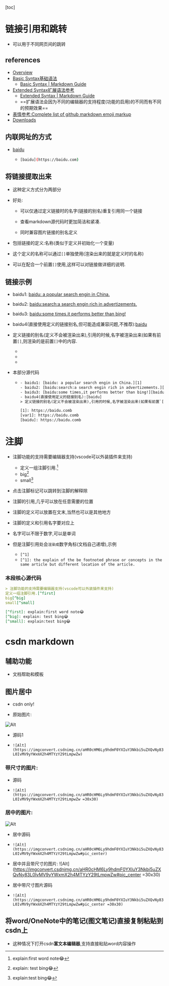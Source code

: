[toc]



# 链接引用和跳转

- 可以用于不同网页间的跳转

##  references

- [Overview](https://www.markdownguide.org/cheat-sheet/#overview)
- [Basic Syntax基础语法](https://www.markdownguide.org/cheat-sheet/#basic-syntax)
  - [Basic Syntax | Markdown Guide](https://www.markdownguide.org/basic-syntax) 
- [Extended Syntax扩展语法参考](https://www.markdownguide.org/cheat-sheet/#extended-syntax)
  - [Extended Syntax | Markdown Guide](https://www.markdownguide.org/extended-syntax/#copying-and-pasting-emoji) 	
  - ==扩展语法会因为不同的编辑器的支持程度(功能的启用)的不同而有不同的预期效果==
- [表情参考:Complete list of github markdown emoji markup](https://gist.github.com/rxaviers/7360908)
- [Downloads](https://www.markdownguide.org/cheat-sheet/#downloads)


## 内联网址的方式

- [baidu](https://baidu.com)

  - ```bash
    [baidu](https://baidu.com)	
    ```

## 将链接提取出来

- 这种定义方式分为两部分

- 好处:

  - 可以仅通过定义链接时的名字(链接的别名)重复引用同一个链接

  - 查看markdown源代码时更加简洁和紧凑.

  - 同时兼容图片链接的别名定义

- 包括链接的定义:名称(类似于定义并初始化一个变量)
- 这个定义的名称可以通过`[]`单独使用(渲染出来的就是定义时的名称)
- 可以在配合一个前置`[]`使用,这样可以对链接做详细的说明.

## 链接示例

- baidu1: [baidu: a popular search engin in China.][1]
- baidu2: [baidu:search:a search engin rich in advertizements.][var1]
- baidu3: [baidu:some times,it performs better than bing!][baidu]
- baidu4(直接使用定义的链接别名,但可能造成兼容问题,不推荐):[baidu]

- 定义链接的别名(定义不会被渲染出来),引用的时候,名字被渲染出来(如果有前置`[]`,则渲染的是前置`[]`中的内容.

  - [1]: https://baidu.comb

  - [var1]: https://baidu.comb

  - [baidu]: https://baidu.comb

- 本部分源代码

  - ```xml
    - baidu1: [baidu: a popular search engin in China.][1]
    - baidu2: [baidu:search:a search engin rich in advertizements.][var1]
    - baidu3: [baidu:some times,it performs better than bing!][baidu]
    - baidu4(直接使用定义的链接别名):[baidu]
    > 定义链接的别名(定义不会被渲染出来),引用的时候,名字被渲染出来(如果有前置`[]`,则渲染的是前置`[]`中的内容.
    
    [1]: https://baidu.comb
    [var1]: https://baidu.comb
    [baidu]: https://baidu.comb
    ```

# 注脚

- 注脚功能的支持需要编辑器支持(vscode可以外装插件来支持)
  - 定义一组注脚引用.[^first]
  - big[^big]
  - small[^small]
- 点击注脚标记可以跳转到注脚的解释除
- 注脚的引用,几乎可以放在任意需要的位置
- 注脚的定义可以放置在文末,当然也可以是其他地方

- 注脚的定义和引用名字要对应上
- 名字可以不限于数字,可以是单词
- 但是注脚引用处会`渲染成`数字角标(文档自己递增),示例
  - `[^1]`
  - `[^1]: the explain of the be footnoted phrase or concepts in the same article but different location of the article.`

###  本段核心源代码

```md
> 注脚功能的支持需要编辑器支持(vscode可以外装插件来支持)
定义一组注脚引用.[^first]
big[^big]
small[^small]

[^first]: explain:first word note😂
[^big]: explain: test bing😂
[^small]: explain:test bing😂
```

[^first]: explain:first word note😂
[^big]: explain: test bing😂
[^small]: explain:test bing😂
[^1]: the explain of the be footnoted phrase or concepts in the same article but different location of the article.

#  csdn markdown

## 辅助功能

-  文档帮助和模板

##  图片居中

- csdn only!

- 原始图片:

![Alt](https://imgconvert.csdnimg.cn/aHR0cHM6Ly9hdmF0YXIuY3Nkbi5uZXQvNy83L0IvMV9yYWxmX2h4MTYzY29tLmpwZw)

- 源码1

- `![Alt](https://imgconvert.csdnimg.cn/aHR0cHM6Ly9hdmF0YXIuY3Nkbi5uZXQvNy83L0IvMV9yYWxmX2h4MTYzY29tLmpwZw)`

### 带尺寸的图片:

- 源码

- `![Alt](https://imgconvert.csdnimg.cn/aHR0cHM6Ly9hdmF0YXIuY3Nkbi5uZXQvNy83L0IvMV9yYWxmX2h4MTYzY29tLmpwZw =30x30)`

### 居中的图片: 

![Alt](https://imgconvert.csdnimg.cn/aHR0cHM6Ly9hdmF0YXIuY3Nkbi5uZXQvNy83L0IvMV9yYWxmX2h4MTYzY29tLmpwZw#pic_center)

- 居中源码

- `![Alt](https://imgconvert.csdnimg.cn/aHR0cHM6Ly9hdmF0YXIuY3Nkbi5uZXQvNy83L0IvMV9yYWxmX2h4MTYzY29tLmpwZw#pic_center)`
- 居中并且带尺寸的图片: ![Alt](https://imgconvert.csdnimg.cn/aHR0cHM6Ly9hdmF0YXIuY3Nkbi5uZXQvNy83L0IvMV9yYWxmX2h4MTYzY29tLmpwZw#pic_center =30x30)

- 居中带尺寸图片源码

- `![Alt](https://imgconvert.csdnimg.cn/aHR0cHM6Ly9hdmF0YXIuY3Nkbi5uZXQvNy83L0IvMV9yYWxmX2h4MTYzY29tLmpwZw#pic_center =30x30)`

## 将word/OneNote中的笔记(图文笔记)直接复制粘贴到csdn上

- 这种情况下打开csdn**富文本编辑器**,支持直接粘贴word内容操作